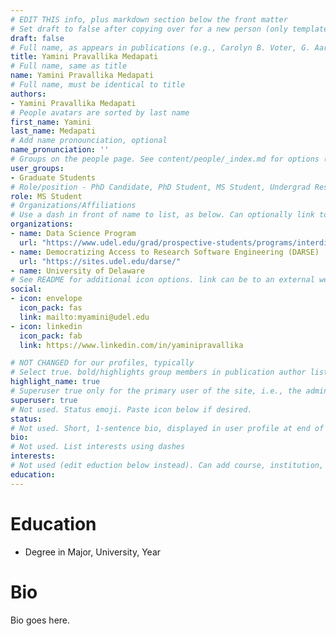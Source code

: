 ```yaml
---
# EDIT THIS info, plus markdown section below the front matter
# Set draft to false after copying over for a new person (only template/blank remains draft)
draft: false
# Full name, as appears in publications (e.g., Carolyn B. Voter, G. Aaron Alexander) 
title: Yamini Pravallika Medapati
# Full name, same as title
name: Yamini Pravallika Medapati
# Full name, must be identical to title
authors:
- Yamini Pravallika Medapati
# People avatars are sorted by last name
first_name: Yamini
last_name: Medapati
# Add name pronounciation, optional
name_pronunciation: ''
# Groups on the people page. See content/people/_index.md for options (e.g., Principal Investigator, Graduate Students, Undergraduate Researchers, Alumni)
user_groups:
- Graduate Students
# Role/position - PhD Candidate, PhD Student, MS Student, Undergrad Researcher, etc. Not tied to other code on site, so can be descriptive.
role: MS Student
# Organizations/Affiliations
# Use a dash in front of name to list, as below. Can optionally link to URL (use quotes), or leave as just unlinked name
organizations:
- name: Data Science Program
  url: "https://www.udel.edu/grad/prospective-students/programs/interdisciplinary/data-science/"
- name: Democratizing Access to Research Software Engineering (DARSE)
  url: "https://sites.udel.edu/darse/"
- name: University of Delaware
# See README for additional icon options. link can be to an external website or to a document on this site (i.e., under doc/name_of_file)
social:
- icon: envelope
  icon_pack: fas
  link: mailto:myamini@udel.edu
- icon: linkedin
  icon_pack: fab
  link: https://www.linkedin.com/in/yaminipravallika

# NOT CHANGED for our profiles, typically
# Select true. bold/highlights group members in publication author lists
highlight_name: true
# Superuser true only for the primary user of the site, i.e., the admin. But I think ok to make all group members a superuser.
superuser: true
# Not used. Status emoji. Paste icon below if desired.
status:
# Not used. Short, 1-sentence bio, displayed in user profile at end of posts
bio:
# Not used. List interests using dashes
interests:
# Not used (edit eduction below instead). Can add course, institution, year
education:
---
```

# Education
- Degree in Major, University, Year

# Bio
Bio goes here.